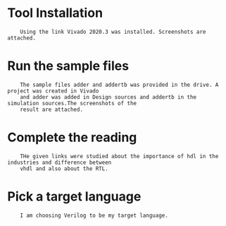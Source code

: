# Tool Installation
        Using the link Vivado 2020.3 was installed. Screenshots are attached.
        
# Run the sample files
        The sample files adder and addertb was provided in the drive. A project was created in Vivado 
        and adder was added in Design sources and addertb in the simulation sources.The screenshots of the 
        result are attached.

# Complete the reading
        THe given links were studied about the importance of hdl in the industries and difference between
        vhdl and also about the RTL.

# Pick a target language
        I am choosing Verilog to be my target language.

